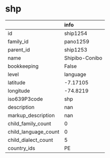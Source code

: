 # shp
|                      | info           |
|:---------------------|:---------------|
| id                   | ship1254       |
| family_id            | pano1259       |
| parent_id            | ship1253       |
| name                 | Shipibo-Conibo |
| bookkeeping          | False          |
| level                | language       |
| latitude             | -7.17105       |
| longitude            | -74.8219       |
| iso639P3code         | shp            |
| description          | nan            |
| markup_description   | nan            |
| child_family_count   | 0              |
| child_language_count | 0              |
| child_dialect_count  | 5              |
| country_ids          | PE             |